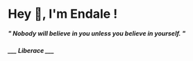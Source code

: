 <h1 title="head"> Hey 👋, I'm Endale !</h1>

**<h5><i>" Nobody will believe in you unless you believe in yourself. "</i></h5>**

*<b>___ Liberace ___</b>*
